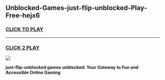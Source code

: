 
## Unblocked-Games-just-flip-unblocked-Play-Free-hejx6
<h3>
<a href="https://premium76.site?title=just-flip-unblocked&ref=20M">CLICK TO PLAY</a></h3>
<hr>

<h3>
<a href="https://premium76.site?title=just-flip-unblocked&ref=20M">CLICK 2 PLAY</a>
  
</h3>

<a href="https://premium76.site?title=just-flip-unblocked&ref=19M"><img src="https://clearcache.store/games.png"></a>


**just-flip-unblocked games unblocked: Your Gateway to Fun and Accessible Online Gaming**
